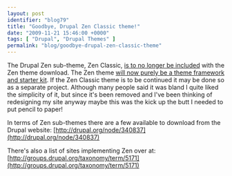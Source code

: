 ```yaml
---
layout: post
identifier: "blog79"
title: "Goodbye, Drupal Zen Classic theme!"
date: "2009-11-21 15:46:00 +0000"
tags: [ "Drupal", "Drupal Themes" ]
permalink: "blog/goodbye-drupal-zen-classic-theme"
---
```

The Drupal Zen sub-theme, Zen Classic, [is to no longer be included](http://drupal.org/node/628480) with the Zen theme download. The Zen theme [will now purely be a theme framework and starter kit](http://drupal.org/node/426750). If the Zen Classic theme is to be continued it may be done so as a separate project. Although many people said it was bland I quite liked the simplicity of it, but since it's been removed and I've been thinking of redesigning my site anyway maybe this was the kick up the butt I needed to put pencil to paper!

In terms of Zen sub-themes there are a few available to download from the Drupal website: [http://drupal.org/node/340837](http://drupal.org/node/340837)

There's also a list of sites implementing Zen over at: [http://groups.drupal.org/taxonomy/term/5171](http://groups.drupal.org/taxonomy/term/5171)